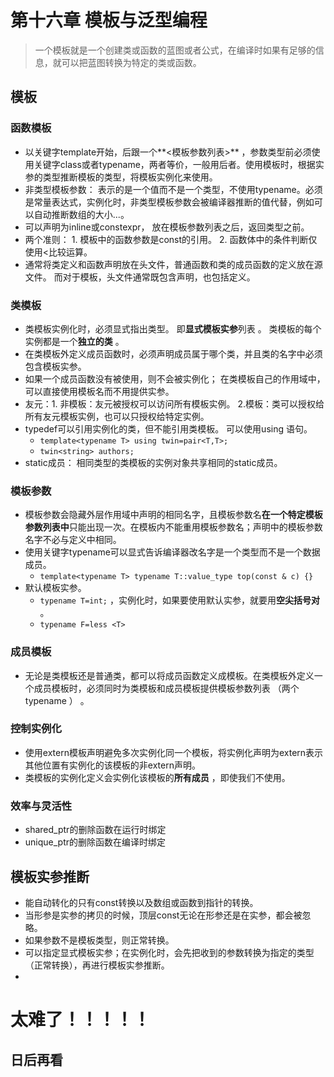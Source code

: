 # 第十六章 模板与泛型编程

> 一个模板就是一个创建类或函数的蓝图或者公式，在编译时如果有足够的信息，就可以把蓝图转换为特定的类或函数。

## 模板

### 函数模板

- 以关键字template开始，后跟一个**<模板参数列表>** ，参数类型前必须使用关键字class或者typename，两者等价，一般用后者。使用模板时，根据实参的类型推断模板的类型，将模板实例化来使用。
- 非类型模板参数： 表示的是一个值而不是一个类型，不使用typename。必须是常量表达式，实例化时，非类型模板参数会被编译器推断的值代替，例如可以自动推断数组的大小...。
- 可以声明为inline或constexpr， 放在模板参数列表之后，返回类型之前。
- 两个准则：  1. 模板中的函数参数是const的引用。 2. 函数体中的条件判断仅使用<比较运算。
- 通常将类定义和函数声明放在头文件，普通函数和类的成员函数的定义放在源文件。 而对于模板，头文件通常既包含声明，也包括定义。

### 类模板

- 类模板实例化时，必须显式指出类型。  即**显式模板实参**列表 。 类模板的每个实例都是一个**独立的类** 。
- 在类模板外定义成员函数时，必须声明成员属于哪个类，并且类的名字中必须包含模板实参。
- 如果一个成员函数没有被使用，则不会被实例化；  在类模板自己的作用域中，可以直接使用模板名而不用提供实参。
- 友元：1. 非模板：友元被授权可以访问所有模板实例。  2.模板：类可以授权给所有友元模板实例，也可以只授权给特定实例。
- typedef可以引用实例化的类，但不能引用类模板。 可以使用using 语句。
  -  ``template<typename T> using twin=pair<T,T>; ``
  - ``twin<string> authors;``
- static成员： 相同类型的类模板的实例对象共享相同的static成员。

### 模板参数

- 模板参数会隐藏外层作用域中声明的相同名字，且模板参数名**在一个特定模板参数列表中**只能出现一次。在模板内不能重用模板参数名；声明中的模板参数名字不必与定义中相同。
- 使用关键字typename可以显式告诉编译器改名字是一个类型而不是一个数据成员。
  - ``template<typename T> typename T::value_type top(const & c) {}``
- 默认模板实参。
  - ``typename T=int;`` ，实例化时，如果要使用默认实参，就要用**空尖括号对** 。
  - ``typename F=less <T>`` 


### 成员模板

- 无论是类模板还是普通类，都可以将成员函数定义成模板。在类模板外定义一个成员模板时，必须同时为类模板和成员模板提供模板参数列表 （两个typename ） 。

### 控制实例化

- 使用extern模板声明避免多次实例化同一个模板，将实例化声明为extern表示其他位置有实例化的该模板的非extern声明。
- 类模板的实例化定义会实例化该模板的**所有成员** ，即使我们不使用。


### 效率与灵活性

- shared_ptr的删除函数在运行时绑定
- unique_ptr的删除函数在编译时绑定

## 模板实参推断

- 能自动转化的只有const转换以及数组或函数到指针的转换。
- 当形参是实参的拷贝的时候，顶层const无论在形参还是在实参，都会被忽略。
- 如果参数不是模板类型，则正常转换。
- 可以指定显式模板实参；在实例化时，会先把收到的参数转换为指定的类型（正常转换），再进行模板实参推断。
- ​



# 太难了！！！！！

## 日后再看